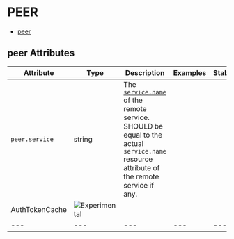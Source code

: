 
<!--- Hugo front matter used to generate the website version of this page:
--->

# PEER

- [peer](#peer)


## peer Attributes

| Attribute  | Type | Description  | Examples  | Stability |
|---|---|---|---|---|
| `peer.service` |  string | The [`service.name`](/docs/resource/README.md#service) of the remote service. SHOULD be equal to the actual `service.name` resource attribute of the remote service if any.  | 
AuthTokenCache | ![Experimental](https://img.shields.io/badge/-experimental-blue) |
|---|---|---|---|---|


